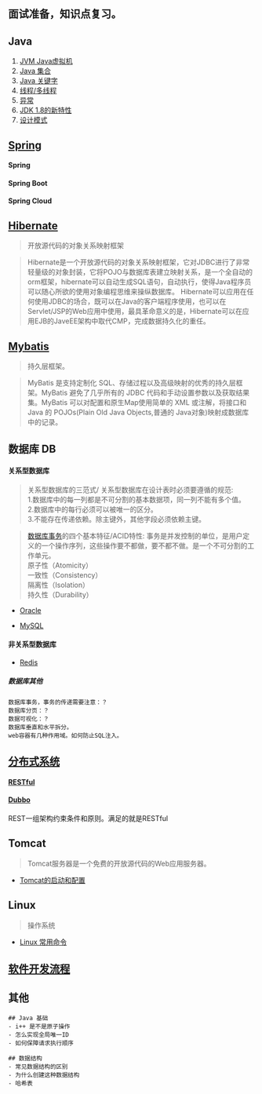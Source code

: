 ## 面试准备，知识点复习。

## Java 
1. [JVM Java虚拟机](./JavaWeb/JVM.md)
2. [Java 集合](./JavaWeb/Collection.md)
3. [Java 关键字](./JavaWeb/keyword.md)
4. [线程/多线程](./JavaWeb/Thread.md)
5. [异常](./JavaWeb/Throwable.md)
6. [JDK 1.8的新特性](./JavaWeb/JDK1.8.md)
7. [设计模式](./Design-Pattern/Design-Pattern.md)

## [Spring](./Spring/Spring.md) 

#### Spring 

#### Spring Boot

#### Spring Cloud 

## [Hibernate](./Hibernate/Hibernate.md) 
> 开放源代码的对象关系映射框架

> Hibernate是一个开放源代码的对象关系映射框架，它对JDBC进行了非常轻量级的对象封装，它将POJO与数据库表建立映射关系，是一个全自动的orm框架，hibernate可以自动生成SQL语句，自动执行，使得Java程序员可以随心所欲的使用对象编程思维来操纵数据库。 Hibernate可以应用在任何使用JDBC的场合，既可以在Java的客户端程序使用，也可以在Servlet/JSP的Web应用中使用，最具革命意义的是，Hibernate可以在应用EJB的JaveEE架构中取代CMP，完成数据持久化的重任。

## [Mybatis](./Mybatis/Mybatis.md) 
> 持久层框架。

> MyBatis 是支持定制化 SQL、存储过程以及高级映射的优秀的持久层框架。MyBatis 避免了几乎所有的 JDBC 代码和手动设置参数以及获取结果集。MyBatis 可以对配置和原生Map使用简单的 XML 或注解，将接口和 Java 的 POJOs(Plain Old Java Objects,普通的 Java对象)映射成数据库中的记录。

## 数据库 DB

#### 关系型数据库
> 关系型数据库的三范式/ 关系型数据库在设计表时必须要遵循的规范: 
<br> 1.数据库中的每一列都是不可分割的基本数据项，同一列不能有多个值。
<br> 2.数据库中的每行必须可以被唯一的区分。
<br> 3.不能存在传递依赖。除主键外，其他字段必须依赖主键。

> [数据库事务](/DB/DB-transaction.md)的四个基本特征/ACID特性: 事务是并发控制的单位，是用户定义的一个操作序列，这些操作要不都做，要不都不做。是一个不可分割的工作单元。
<br> 原子性（Atomicity）
<br> 一致性（Consistency）
<br> 隔离性（Isolation）
<br> 持久性（Durability）

- [Oracle](/DB/Oracle.md)

- [MySQL](/DB/MySQL.md)

#### 非关系型数据库 
- [Redis](/DB/Redis.md)

##### 数据库其他
```text
数据库事务，事务的传递需要注意：？
数据库分页：？
数据可视化：？
数据库垂直和水平拆分。
web容器有几种作用域。如何防止SQL注入。
```
## [分布式系统](./Distributed-System/distributed-system.md)
####  [RESTful](/RESTful/RESTful.md)
#### [Dubbo](./Dubbo/Dubbo.md)

REST一组架构约束条件和原则。满足的就是RESTful

## Tomcat 
> Tomcat服务器是一个免费的开放源代码的Web应用服务器。

- [Tomcat的启动和配置](./Tomcat/Tomcat.md)

## Linux 
> 操作系统
- [Linux 常用命令](./Linux/Linux.md)

##  [软件开发流程](./process/Software-Development-Process.md)

## 其他
```text
## Java 基础
- i++ 是不是原子操作
- 怎么实现全局唯一ID
- 如何保障请求执行顺序

## 数据结构
- 常见数据结构的区别
- 为什么创建这种数据结构
- 哈希表
```



